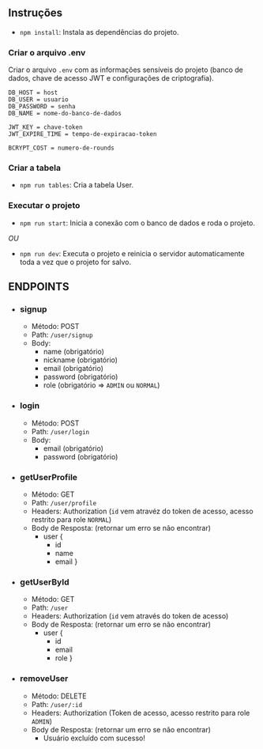 ## Instruções

* `npm install`:
Instala as dependências do projeto.

### Criar o arquivo .env
Criar o arquivo `.env` com as informações sensíveis do projeto (banco de dados, chave de acesso JWT e configurações de criptografia).
```
DB_HOST = host
DB_USER = usuario
DB_PASSWORD = senha
DB_NAME = nome-do-banco-de-dados

JWT_KEY = chave-token
JWT_EXPIRE_TIME = tempo-de-expiracao-token

BCRYPT_COST = numero-de-rounds
```

### Criar a tabela
* `npm run tables`:
Cria a tabela User.

### Executar o projeto

* `npm run start`: 
Inicia a conexão com o banco de dados e roda o projeto.

*OU*

* `npm run dev`:
Executa o projeto e reinicia o servidor automaticamente toda a vez que o projeto for salvo.

## ENDPOINTS 

* ### signup
  * Método: POST
  * Path: `/user/signup`
  * Body:
    * name (obrigatório)
    * nickname (obrigatório)
    * email (obrigatório)
    * password (obrigatório)
    * role (obrigatório => `ADMIN` ou `NORMAL`)

* ### login
  * Método: POST
  * Path: `/user/login`
  * Body:
    * email (obrigatório)
    * password (obrigatório)   

* ### getUserProfile
  * Método: GET
  * Path: `/user/profile`
  * Headers: Authorization (`id` vem atravéz do token de acesso, acesso restrito para role `NORMAL`)
  * Body de Resposta: (retornar um erro se não encontrar)
    * user {
        * id
        * name
        * email
    }

* ### getUserById
  * Método: GET
  * Path: `/user`
  * Headers: Authorization (`id` vem através do token de acesso)
  * Body de Resposta: (retornar um erro se não encontrar)
    * user {
        * id
        * email
        * role
    }

* ### removeUser
  * Método: DELETE
  * Path: `/user/:id`
  * Headers: Authorization (Token de acesso, acesso restrito para role `ADMIN`)
  * Body de Resposta: (retornar um erro se não encontrar)
    * Usuário excluído com sucesso!  